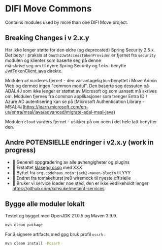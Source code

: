 # DIFI Move Commons 
Contains modules used by more than one DIFI Move project.

## Breaking Changes i v 2.x.y
Har ikke lenger støtte for den eldre (og deprecated) Spring Security 2.5.x.
Det betyr i praksis at `Oauth2JwtAccessTokenProvider` er fjernet fra `security` modulen og klienter som baserte seg på denne  
må skrive seg om til nyere Spring Security og f.eks. benytte [JwtTokenClient.java](security/src/main/java/no/difi/move/common/oauth/JwtTokenClient.java) direkte.

Modulen `ad` vurderes fjernet - den var antagelig `kun` benyttet i Move Admin Web og dermed ingen "common modul".  Den 
baserte seg dessuten på ADAL4J som ikke lenger er støttet av Microsoft og som uansett må skrives om.  Modulen fjernes
fra common applikasjoner som trenger Entra ID / Azure AD autentisering kan se på [Microsoft Authentication Library - MSAL4J]https://learn.microsoft.com/en-us/entra/msal/java/advanced/migrate-adal-msal-java)

Modulen `cloud` vurders fjernet - usikker på om noen i det hele tatt benytter den.

## Andre POTENSIELLE endringer i v2.x.y (work in progress)
- 🚧 Generell oppgradering av alle avhengigheter og plugins
- 🚧 Erstattet [klakegg ocsp](https://github.com/klakegg/pkix-ocsp) med XXX
- 🚧 Byttet fra `org.codehaus.mojo:jaxb2-maven-plugin` til YYY
- 🚧 Endret fra tomakehurst jre8 wiremock til nyeste offisielle
- 🚧 Bruker vi service loader noe sted, den er ikke vedlikeholdt lenger https://github.com/kohsuke/metainf-services 

## Bygge alle moduler lokalt
Testet og bygget med OpenJDK 21.0.5 og Maven 3.9.9.

```bash
mvn clean package
```

For å signere artifacts med gpg bruk profil `ossrh` :
```bash
mvn clean install -Possrh
```

